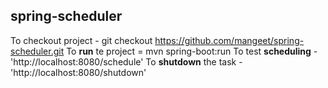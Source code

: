## spring-scheduler

To checkout project - git checkout https://github.com/mangeet/spring-scheduler.git
To **run** te project = mvn spring-boot:run
To test **scheduling** - 'http://localhost:8080/schedule'
To **shutdown** the task - 'http://localhost:8080/shutdown'